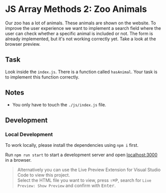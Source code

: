 # JS Array Methods 2: Zoo Animals

Our zoo has a lot of animals. These animals are shown on the website. To improve the user experience we want to implement a search field where the user can check whether a specific animal is included or not. The form is already implemented, but it's not working correctly yet. Take a look at the browser preview.

## Task

Look inside the `index.js`. There is a function called `hasAnimal`. Your task is to implement this function correctly.

## Notes

- You only have to touch the `./js/index.js` file.

## Development

### Local Development

To work locally, please install the dependencies using `npm i` first.

Run `npm run start` to start a development server and open [localhost:3000](http://localhost:3000) in a browser.

> Alternatively you can use the Live Preview Extension for Visual Studio Code to view this project.  
> Select the HTML file you want to view, press <kbd>⇧</kbd><kbd>⌘</kbd><kbd>P</kbd>, search for `Live Preview: Show Preview` and confirm with <kbd>Enter</kbd>.

